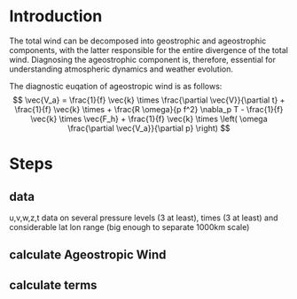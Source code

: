 # Introduction
The total wind can be decomposed into geostrophic and ageostrophic components, with the latter responsible for the entire divergence of the total wind. 
Diagnosing the ageostrophic component is, therefore, essential for understanding atmospheric dynamics and weather evolution.

The diagnostic euqation of ageostropic wind is as follows:
$$
\vec{V_a} = \frac{1}{f} \vec{k} \times \frac{\partial \vec{V}}{\partial t} 
           + \frac{1}{f} \vec{k} \times
           + \frac{R \omega}{p f^2} \nabla_p T 
           - \frac{1}{f} \vec{k} \times \vec{F_h} 
           + \frac{1}{f} \vec{k} \times \left( \omega \frac{\partial \vec{V_a}}{\partial p} \right)
$$

# Steps
## data
u,v,w,z,t data on several pressure levels (3 at least), times (3 at least) and considerable lat lon range (big enough to separate 1000km scale)

## calculate Ageostropic Wind
## calculate terms

